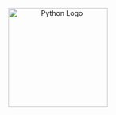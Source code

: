 <p align="center">
  <a href="http://python.org" target="blank"><img src="https://www.python.org/static/img/python-logo-large.c36dccadd999.png?1576869008" width="200" alt="Python Logo" /></a>
</p>